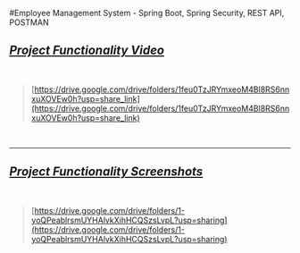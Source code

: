 #Employee Management System - Spring Boot, Spring Security, REST API, POSTMAN

## <u>_Project Functionality Video_</u>

<br>

> [https://drive.google.com/drive/folders/1feu0TzJRYmxeoM4Bl8RS6nnxuXOVEw0h?usp=share_link](https://drive.google.com/drive/folders/1feu0TzJRYmxeoM4Bl8RS6nnxuXOVEw0h?usp=share_link)

<br>

<hr>

## <u>_Project Functionality Screenshots_</u>

<br>

> [https://drive.google.com/drive/folders/1-yoQPeablrsmUYHAlvkXihHCQSzsLvpL?usp=sharing](https://drive.google.com/drive/folders/1-yoQPeablrsmUYHAlvkXihHCQSzsLvpL?usp=sharing)

<br>


